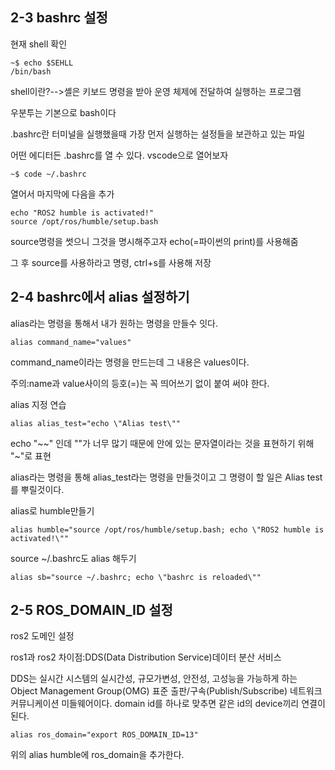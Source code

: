 ## 2-3 bashrc 설정
현재 shell 확인

    ~$ echo $SEHLL
    /bin/bash
shell이란?-->셸은 키보드 명령을 받아 운영 체제에 전달하여 실행하는 프로그램

우분투는 기본으로 bash이다

.bashrc란 터미널을 실행했을때 가장 먼저 실행하는 설정들을 보관하고 있는 파일

어떤 에디터든 .bashrc를 열 수 있다. vscode으로 열어보자

    ~$ code ~/.bashrc
열어서 마지막에 다음을 추가

    echo "ROS2 humble is activated!"
    source /opt/ros/humble/setup.bash
source명령을 썻으니 그것을 명시해주고자 echo(=파이썬의 print)를 사용해줌

그 후 source를 사용하라고 명령, ctrl+s를 사용해 저장
## 2-4 bashrc에서 alias 설정하기
alias라는 명령을 통해서 내가 원하는 명령을 만들수 잇다.

    alias command_name="values"
command_name이라는 명령을 만드는데 그 내용은 values이다. 

주의:name과 value사이의 등호(=)는 꼭 띄어쓰기 없이 붙여 써야 한다.

alias 지정 연습

    alias alias_test="echo \"Alias test\""
echo "~~" 인데 ""가 너무 많기 때문에 안에 있는 문자열이라는 것을 표현하기 위해 \"~\"로 표현

alias라는 명령을 통해 alias_test라는 명령을 만들것이고 그 명령이 할 일은 Alias test를 뿌릴것이다.

alias로 humble만들기

    alias humble="source /opt/ros/humble/setup.bash; echo \"ROS2 humble is activated!\""
source ~/.bashrc도 alias 해두기

    alias sb="source ~/.bashrc; echo \"bashrc is reloaded\""
## 2-5 ROS_DOMAIN_ID 설정
ros2 도메인 설정

ros1과 ros2 차이점:DDS(Data Distribution Service)데이터 분산 서비스

DDS는 실시간 시스템의 실시간성, 규모가변성, 안전성, 고성능을 가능하게 하는 Object Management Group(OMG) 표준 출판/구속(Publish/Subscribe) 네트워크 커뮤니케이션 미들웨어이다.
domain id를 하나로 맞추면 같은 id의 device끼리 연결이된다.

    alias ros_domain="export ROS_DOMAIN_ID=13"
위의 alias humble에 ros_domain을 추가한다.
